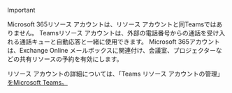 > [!IMPORTANT]
> Microsoft 365リソース アカウントは、リソース アカウントと同Teamsではありません。 Teamsリソース アカウントは、外部の電話番号からの通話を受け入れる通話キューと自動応答と一緒に使用できます。 Microsoft 365アカウントは、Exchange Online メールボックスに関連付け、会議室、プロジェクターなどの共有リソースの予約を有効にします。
>
> リソース アカウントの詳細については、「Teams リソース アカウントの管理」[をMicrosoft Teams。](../manage-resource-accounts.md)
